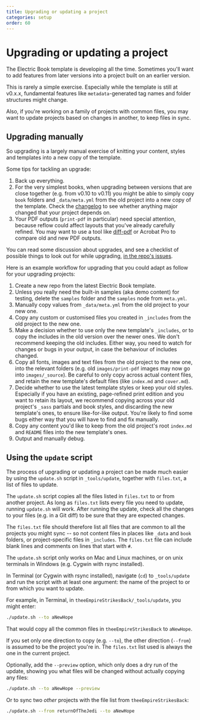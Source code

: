 ```yaml
---
title: Upgrading or updating a project
categories: setup
order: 60
---
```


# Upgrading or updating a project

The Electric Book template is developing all the time. Sometimes you'll want to add features from later versions into a project built on an earlier version.

This is rarely a simple exercise. Especially while the template is still at v0.x.x, fundamental features like `metadata`-generated tag names and folder structures might change.

Also, if you're working on a family of projects with common files, you may want to update projects based on changes in another, to keep files in sync.

## Upgrading manually

So upgrading is a largely manual exercise of knitting your content, styles and templates into a new copy of the template.

Some tips for tackling an upgrade:

1. Back up everything.
2. For the very simplest books, when upgrading between versions that are close together (e.g. from v0.10 to v0.11) you might be able to simply copy `book` folders and `_data/meta.yml` from the old project into a new copy of the template. Check the [changelog](https://github.com/electricbookworks/electric-book/blob/master/CHANGELOG.md) to see whether anything major changed that your project depends on.
3. Your PDF outputs (`print-pdf` in particular) need special attention, because reflow could affect layouts that you've already carefully refined. You may want to use a tool like [diff-pdf](https://vslavik.github.io/diff-pdf/) or Acrobat Pro to compare old and new PDF outputs.

You can read some discussion about upgrades, and see a checklist of possible things to look out for while upgrading, [in the repo's issues](https://github.com/electricbookworks/electric-book/issues/57#issuecomment-303998954).

Here is an example workflow for upgrading that you could adapt as follow for your upgrading projects:

1. Create a new repo from the latest Electric Book template.
2. Unless you really need the built-in samples (aka demo content) for testing, delete the `samples` folder and the `samples` node from `meta.yml`.
3. Manually copy values from `_data/meta.yml` from the old project to your new one.
4. Copy any custom or customised files you created in `_includes` from the old project to the new one.
5. Make a decision whether to use only the new template's `_includes`, or to copy the includes in the old version over the newer ones. We don't recommend keeping the old includes. Either way, you need to watch for changes or bugs in your output, in case the behaviour of includes changed.
6. Copy all fonts, images and text files from the old project to the new one, into the relevant folders (e.g. old `images/print-pdf` images may now go into `images/_source`). Be careful to only copy across actual content files, and retain the new template's default files (like `index.md` and `cover.md`).
7. Decide whether to use the latest template styles or keep your old styles. Especially if you have an existing, page-refined print edition and you want to retain its layout, we recommend copying across your old project's `_sass` partials and book styles, and discarding the new template's ones, to ensure like-for-like output. You're likely to find some bugs either way that you will have to find and fix manually.
8. Copy any content you'd like to keep from the old project's root `index.md` and `README` files into the new template's ones.
9. Output and manually debug.

## Using the `update` script

The process of upgrading or updating a project can be made much easier by using the `update.sh` script in `_tools/update`, together with `files.txt`, a list of files to update.

The `update.sh` script copies all the files listed in `files.txt` to or from another project. As long as `files.txt` lists every file you need to update, running `update.sh` will work. After running the update, check all the changes to your files (e.g. in a Git diff) to be sure that they are expected changes.

The `files.txt` file should therefore list all files that are common to all the projects you might sync -- so not content files in places like `_data` and `book` folders, or project-specific files in `_includes`. The `files.txt` file can include blank lines and comments on lines that start with `#`.

The `update.sh` script only works on Mac and Linux machines, or on unix terminals in Windows (e.g. Cygwin with rsync installed).

In Terminal (or Cygwin with rsync installed), navigate (`cd`) to `_tools/update` and run the script with at least one argument: the name of the project to or from which you want to update.

For example, in Terminal, in `theeEmpireStrikesBack/_tools/update`, you might enter:

``` sh
./update.sh --to aNewHope
```

That would copy all the common files in `theeEmpireStrikesBack` to `aNewHope`.

If you set only one direction to copy (e.g. `--to`), the other direction (`--from`) is assumed to be the project you're in. The `files.txt` list used is always the one in the current project.

Optionally, add the `--preview` option, which only does a dry run of the update, showing you what files will be changed without actually copying any files:

``` sh
./update.sh --to aNewHope --preview
```

Or to sync two *other* projects with the file list from `theeEmpireStrikesBack`:

``` sh
./update.sh --from returnOfTheJedi --to aNewHope
```
